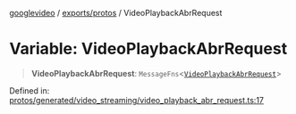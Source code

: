 [googlevideo](../../../README.md) / [exports/protos](../README.md) / VideoPlaybackAbrRequest

# Variable: VideoPlaybackAbrRequest

> **VideoPlaybackAbrRequest**: `MessageFns`\<[`VideoPlaybackAbrRequest`](../interfaces/VideoPlaybackAbrRequest.md)\>

Defined in: [protos/generated/video\_streaming/video\_playback\_abr\_request.ts:17](https://github.com/LuanRT/googlevideo/blob/d9eb9db82e3516a9a277a77a3d25342e9c5bf127/protos/generated/video_streaming/video_playback_abr_request.ts#L17)
